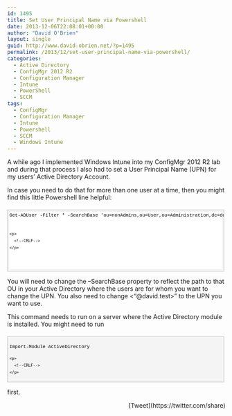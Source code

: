 ```yaml
---
id: 1495
title: Set User Principal Name via Powershell
date: 2013-12-06T22:08:01+00:00
author: "David O'Brien"
layout: single
guid: http://www.david-obrien.net/?p=1495
permalink: /2013/12/set-user-principal-name-via-powershell/
categories:
  - Active Directory
  - ConfigMgr 2012 R2
  - Configuration Manager
  - Intune
  - PowerShell
  - SCCM
tags:
  - ConfigMgr
  - Configuration Manager
  - Intune
  - Powershell
  - SCCM
  - Windows Intune
---
```

A while ago I implemented Windows Intune into my ConfigMgr 2012 R2 lab and during that process I also had to set a User Principal Name (UPN) for my users’ Active Directory Account.
  
In case you need to do that for more than one user at a time, then you might find this little Powershell line helpful:

<div id="codeSnippetWrapper" style="margin: 20px 0px 10px; padding: 4px; border: 1px solid silver; width: 97.5%; text-align: left; line-height: 12pt; overflow: auto; font-family: 'Courier New', courier, monospace; font-size: 8pt; cursor: text; direction: ltr; max-height: 200px; background-color: #f4f4f4;">
  <div id="codeSnippet" style="padding: 0px; width: 100%; text-align: left; color: black; line-height: 12pt; overflow: visible; font-family: 'Courier New', courier, monospace; font-size: 8pt; direction: ltr; background-color: #f4f4f4;">
    <pre style="margin: 0em; padding: 0px; width: 100%; text-align: left; color: black; line-height: 12pt; overflow: visible; font-family: 'Courier New', courier, monospace; font-size: 8pt; direction: ltr; background-color: white;">Get-ADUser -Filter * -SearchBase 'ou=nonAdmins,ou=User,ou=Administration,dc=do,dc=local' -Properties userPrincipalName | foreach { Set-ADUser $_ -UserPrincipalName "$($_.samaccountname)@david.test"}
    
    <p>
      <!--CRLF-->
    </p>
  </div>
</div>

You will need to change the –SearchBase property to reflect the path to that OU in your Active Directory where the users are for whom you want to change the UPN. You also need to change <“@david.test>” to the UPN you want to use.

This command needs to run on a server where the Active Directory module is installed. You might need to run

<div id="codeSnippetWrapper" style="margin: 20px 0px 10px; padding: 4px; border: 1px solid silver; width: 97.5%; text-align: left; line-height: 12pt; overflow: auto; font-family: 'Courier New', courier, monospace; font-size: 8pt; cursor: text; direction: ltr; max-height: 200px; background-color: #f4f4f4;">
  <div id="codeSnippet" style="padding: 0px; width: 100%; text-align: left; color: black; line-height: 12pt; overflow: visible; font-family: 'Courier New', courier, monospace; font-size: 8pt; direction: ltr; background-color: #f4f4f4;">
    <p>
      Import-Module ActiveDirectory
    </p>
    
    <p>
      <!--CRLF-->
    </p>
  </div>
</div>

first. 

<div style="float: right; margin-left: 10px;">
  [Tweet](https://twitter.com/share)
</div>

